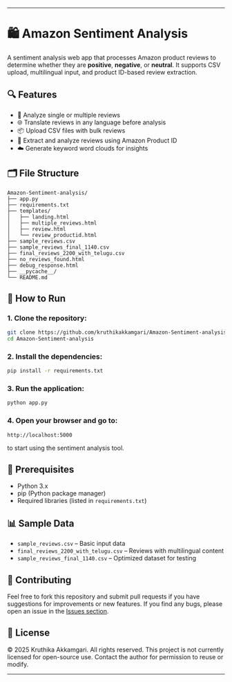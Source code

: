 

---

# 🛍️ Amazon Sentiment Analysis

A sentiment analysis web app that processes Amazon product reviews to determine whether they are **positive**, **negative**, or **neutral**. It supports CSV upload, multilingual input, and product ID-based review extraction.

## 🔍 Features

* 💬 Analyze single or multiple reviews
* 🌐 Translate reviews in any language before analysis
* 📦 Upload CSV files with bulk reviews
* 🔎 Extract and analyze reviews using Amazon Product ID
* ☁️ Generate keyword word clouds for insights

## 🗂️ File Structure

```
Amazon-Sentiment-analysis/
├── app.py
├── requirements.txt
├── templates/
│   ├── landing.html
│   ├── multiple_reviews.html
│   ├── review.html
│   └── review_productid.html
├── sample_reviews.csv
├── sample_reviews_final_1140.csv
├── final_reviews_2200_with_telugu.csv
├── no_reviews_found.html
├── debug_response.html
├── __pycache__/
└── README.md
```

## 🚀 How to Run

### 1. Clone the repository:

```bash
git clone https://github.com/kruthikakkamgari/Amazon-Sentiment-analysis.git
cd Amazon-Sentiment-analysis
```

### 2. Install the dependencies:

```bash
pip install -r requirements.txt
```

### 3. Run the application:

```bash
python app.py
```

### 4. Open your browser and go to:

```
http://localhost:5000
```

to start using the sentiment analysis tool.

## 🔧 Prerequisites

* Python 3.x
* pip (Python package manager)
* Required libraries (listed in `requirements.txt`)

## 📊 Sample Data

* `sample_reviews.csv` – Basic input data
* `final_reviews_2200_with_telugu.csv` – Reviews with multilingual content
* `sample_reviews_final_1140.csv` – Optimized dataset for testing

## 🤝 Contributing

Feel free to fork this repository and submit pull requests if you have suggestions for improvements or new features.
If you find any bugs, please open an issue in the [Issues section](https://github.com/kruthikakkamgari/Amazon-Sentiment-analysis/issues).

## 📄 License

© 2025 Kruthika Akkamgari. All rights reserved.
This project is not currently licensed for open-source use. Contact the author for permission to reuse or modify.

---
